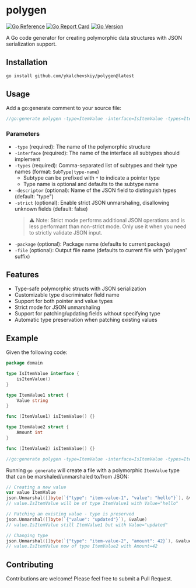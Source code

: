 # polygen

[![Go Reference](https://pkg.go.dev/badge/github.com/ykalchevskiy/polygen.svg)](https://pkg.go.dev/github.com/ykalchevskiy/polygen)
[![Go Report Card](https://goreportcard.com/badge/github.com/ykalchevskiy/polygen)](https://goreportcard.com/report/github.com/ykalchevskiy/polygen)
[![Go Version](https://img.shields.io/github/go-mod/go-version/ykalchevskiy/polygen)](https://golang.org/dl/)

A Go code generator for creating polymorphic data structures with JSON serialization support.

## Installation

```bash
go install github.com/ykalchevskiy/polygen@latest
```

## Usage

Add a go:generate comment to your source file:

```go
//go:generate polygen -type=ItemValue -interface=IsItemValue -types=ItemValue1|item-value-1,ItemValue2|item-value-2 -descriptor=type -package=domain -file=item_polygen.go
```

### Parameters

- `-type` (required): The name of the polymorphic structure
- `-interface` (required): The name of the interface all subtypes should implement
- `-types` (required): Comma-separated list of subtypes and their type names (format: `SubType|type-name`)
  - Subtype can be prefixed with `*` to indicate a pointer type
  - Type name is optional and defaults to the subtype name
- `-descriptor` (optional): Name of the JSON field to distinguish types (default: "type")
- `-strict` (optional): Enable strict JSON unmarshaling, disallowing unknown fields (default: false)
  > ⚠️ Note: Strict mode performs additional JSON operations and is less performant than non-strict mode. Only use it when you need to strictly validate JSON input.
- `-package` (optional): Package name (defaults to current package)
- `-file` (optional): Output file name (defaults to current file with 'polygen' suffix)

## Features

- Type-safe polymorphic structs with JSON serialization
- Customizable type discriminator field name
- Support for both pointer and value types
- Strict mode for JSON unmarshaling
- Support for patching/updating fields without specifying type
- Automatic type preservation when patching existing values

## Example

Given the following code:

```go
package domain

type IsItemValue interface {
    isItemValue()
}

type ItemValue1 struct {
    Value string
}

func (ItemValue1) isItemValue() {}

type ItemValue2 struct {
    Amount int
}

func (ItemValue2) isItemValue() {}

//go:generate polygen -type=ItemValue -interface=IsItemValue -types=ItemValue1|item-value-1,ItemValue2|item-value-2
```

Running `go generate` will create a file with a polymorphic `ItemValue` type that can be marshaled/unmarshaled to/from JSON:

```go
// Creating a new value
var value ItemValue
json.Unmarshal([]byte(`{"type": "item-value-1", "value": "hello"}`), &value)
// value.IsItemValue will be of type ItemValue1 with Value="hello"

// Patching an existing value - type is preserved
json.Unmarshal([]byte(`{"value": "updated"}`), &value)
// value.IsItemValue still ItemValue1 but with Value="updated"

// Changing type
json.Unmarshal([]byte(`{"type": "item-value-2", "amount": 42}`), &value)
// value.IsItemValue now of type ItemValue2 with Amount=42
```

## Contributing

Contributions are welcome! Please feel free to submit a Pull Request.

